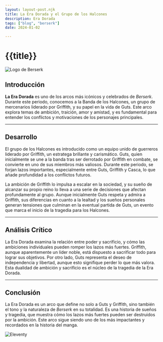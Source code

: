 ```yaml
---
layout: layout-post.njk
title: La Era Dorada y el Grupo de los Halcones
description: Era Dorada 
tags: ["blog", "berserk"]
date: 2024-01-02

---
```


# {{title}}


![Logo de Berserk](/img/dorada.png)

## Introducción  
**La Era Dorada** es uno de los arcos más icónicos y celebrados de *Berserk*. Durante este periodo, conocemos a la Banda de los Halcones, un grupo de mercenarios liderado por Griffith, y su papel en la vida de Guts. Este arco explora temas de ambición, traición, amor y amistad, y es fundamental para entender los conflictos y motivaciones de los personajes principales.

---

## Desarrollo  
El grupo de los Halcones es introducido como un equipo unido de guerreros liderado por Griffith, un estratega brillante y carismático. Guts, quien inicialmente se une a la banda tras ser derrotado por Griffith en combate, se convierte en uno de sus miembros más valiosos. Durante este periodo, se forjan lazos importantes, especialmente entre Guts, Griffith y Casca, lo que añade profundidad a los conflictos futuros.

La ambición de Griffith lo impulsa a escalar en la sociedad, y su sueño de alcanzar su propio reino lo lleva a una serie de decisiones que afectan profundamente al grupo. Aunque inicialmente Guts respeta y admira a Griffith, sus diferencias en cuanto a la lealtad y los sueños personales generan tensiones que culminan en la eventual partida de Guts, un evento que marca el inicio de la tragedia para los Halcones.

---

## Análisis Crítico  
La Era Dorada examina la relación entre poder y sacrificio, y cómo las ambiciones individuales pueden romper los lazos más fuertes. Griffith, aunque aparentemente un líder noble, está dispuesto a sacrificar todo para lograr sus objetivos. Por otro lado, Guts representa el deseo de independencia y libertad, aunque esto signifique perder lo que más valora. Esta dualidad de ambición y sacrificio es el núcleo de la tragedia de la Era Dorada.

---

## Conclusión  
La Era Dorada es un arco que define no solo a Guts y Griffith, sino también el tono y la naturaleza de *Berserk* en su totalidad. Es una historia de sueños y tragedia, que muestra cómo los lazos más fuertes pueden ser destruidos por la ambición. Este arco sigue siendo uno de los más impactantes y recordados en la historia del manga.


![Eleventy](/img/eleventy.svg)
